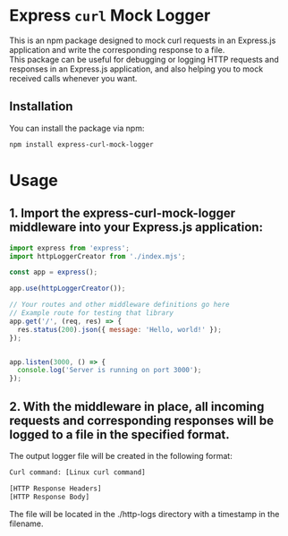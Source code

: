 # Express `curl` Mock Logger

This is an npm package designed to mock curl requests in an Express.js application and write the corresponding response to a file.  
This package can be useful for debugging or logging HTTP requests and responses in an Express.js application, and also helping you to mock received calls whenever you want.

## Installation

You can install the package via npm:

```bash
npm install express-curl-mock-logger
```

# Usage

## 1. Import the express-curl-mock-logger middleware into your Express.js application:

```js
import express from 'express';
import httpLoggerCreator from './index.mjs';

const app = express();

app.use(httpLoggerCreator());

// Your routes and other middleware definitions go here
// Example route for testing that library
app.get('/', (req, res) => {
  res.status(200).json({ message: 'Hello, world!' });
});


app.listen(3000, () => {
  console.log('Server is running on port 3000');
});
```

## 2. With the middleware in place, all incoming requests and corresponding responses will be logged to a file in the specified format.

The output logger file will be created in the following format:

```txt
Curl command: [Linux curl command]

[HTTP Response Headers]
[HTTP Response Body]
```

The file will be located in the ./http-logs directory with a timestamp in the filename.
